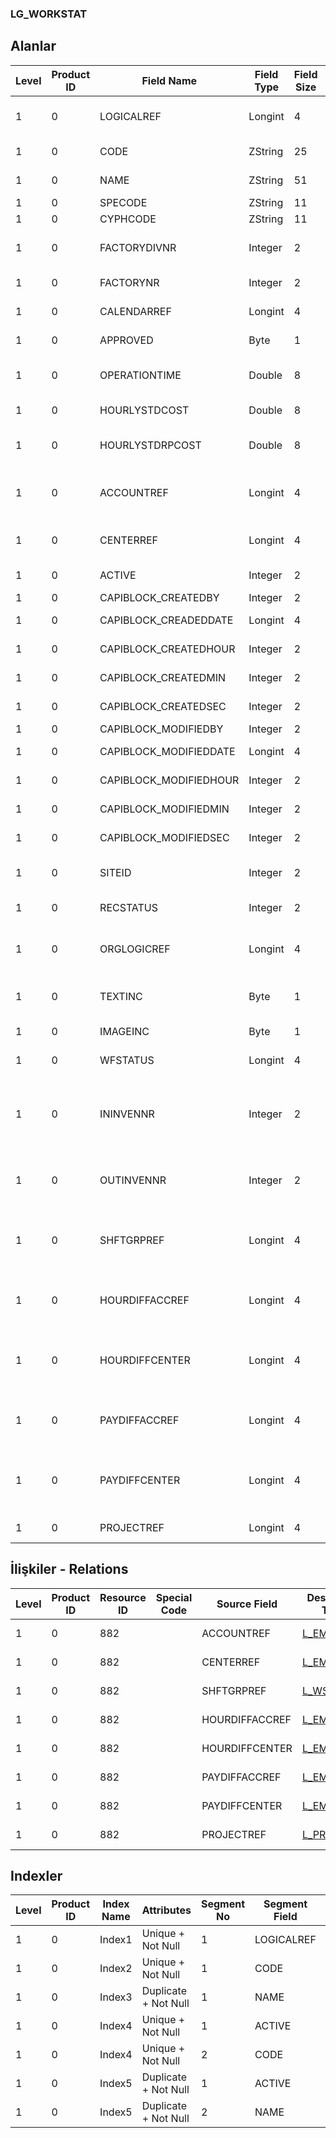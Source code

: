 ### LG_WORKSTAT

## Alanlar

**Level**|**Product ID**|**Field Name**|**Field Type**|**Field Size**|**Field Offset**|**Türkçe Açıklama**|**Expression**
-----|-----|-----|-----|-----|-----|-----|-----
1|0|LOGICALREF|Longint|4|0|İş İstasyonu Log. Ref.|Workstation Logical Reference
1|0|CODE|ZString|25|4|İş İstasyonu Kodu|Workstation Code
1|0|NAME|ZString|51|29|İş İstasyonu Açıklaması|Workstation Description
1|0|SPECODE|ZString|11|80|Özel Kod|Aux. Code
1|0|CYPHCODE|ZString|11|91|Yetki Kodu|Auth. Code
1|0|FACTORYDIVNR|Integer|2|102|Fabrika İşyeri Numarası|Plant Division Number
1|0|FACTORYNR|Integer|2|104|Fabrika Numarası|Plant Number
1|0|CALENDARREF|Longint|4|106|Takvim Referansı|Calendar Reference
1|0|APPROVED|Byte|1|110|Onay Bilgisi|Approval Info
1|0|OPERATIONTIME|Double|8|111|Günlük Çalışma Saati|Daily Work Hour
1|0|HOURLYSTDCOST|Double|8|119|Saatlik Maliyet|Hourly Cost
1|0|HOURLYSTDRPCOST|Double|8|127|Saatlik Maliyet (RD)|Hourly Cost (Reporting Currency)
1|0|ACCOUNTREF|Longint|4|135|Genel Muhasebe Hesabı Ref.|General Ledger Account Reference
1|0|CENTERREF|Longint|4|139|Masraf Merkezi Ref.|Overhead Pool Reference
1|0|ACTIVE|Integer|2|143|Kullanım durumu|Usage Status
1|0|CAPIBLOCK_CREATEDBY|Integer|2|145|Oluşturan|Created By
1|0|CAPIBLOCK_CREADEDDATE|Longint|4|147|Oluşturulma Tarihi|Created Date
1|0|CAPIBLOCK_CREATEDHOUR|Integer|2|151|Oluşturulma Saati|Created Hour
1|0|CAPIBLOCK_CREATEDMIN|Integer|2|153|Oluşturulma Dakikası|Created Minute
1|0|CAPIBLOCK_CREATEDSEC|Integer|2|155|Oluşturulma Saniyesi|Created Second
1|0|CAPIBLOCK_MODIFIEDBY|Integer|2|157|Değiştiren|Modified By
1|0|CAPIBLOCK_MODIFIEDDATE|Longint|4|159|Değiştirilme Tarihi|Modified Date
1|0|CAPIBLOCK_MODIFIEDHOUR|Integer|2|163|Değiştirilme Saati|Modified Hour
1|0|CAPIBLOCK_MODIFIEDMIN|Integer|2|165|Değiştirilme Dakikası|Modified Minute
1|0|CAPIBLOCK_MODIFIEDSEC|Integer|2|167|Değiştirilme Saniyesi|Modified Second
1|0|SITEID|Integer|2|169|Veri Merkezi|Data Processing Site
1|0|RECSTATUS|Integer|2|171|Kayıt Durumu|Record Status
1|0|ORGLOGICREF|Longint|4|173|Orijinal Kayıt Log. Ref.|Original Record Logical Reference
1|0|TEXTINC|Byte|1|177|Ayrıntılı Açıklama İçerir|Contains Detail Description
1|0|IMAGEINC|Byte|1|178|Resim İçeriyor|Contains Image
1|0|WFSTATUS|Longint|4|179|Kullanımda Değil|Not In Use
1|0|ININVENNR|Integer|2|183|Mamül/Yarı Mamül Ambar Numarası|Finished Good/Semi Finished Good Warehouse Number
1|0|OUTINVENNR|Integer|2|185|Hammadde ambar numarası|Raw Material Warehouse Number
1|0|SHFTGRPREF|Longint|4|187|Vardiya Tarafından Kullanılan İş İstasyonu Grubu Ref.|Workstation Group Reference Used By Shift
1|0|HOURDIFFACCREF|Longint|4|191|Zaman farkı muhasebe hesabı ref.|Time Differences GL Account Reference
1|0|HOURDIFFCENTER|Longint|4|195|Zaman farkı masraf merkezi ref.|Time Differences Overhead Pool Reference
1|0|PAYDIFFACCREF|Longint|4|199|Ödeme fark hesabı ref.|Payment Differences Account Reference
1|0|PAYDIFFCENTER|Longint|4|203|Ödeme farkları masraf merkezi ref.|Payment Differences Overhead Pool reference
1|0|PROJECTREF|Longint|4|207|Proje Referansı|PROJECT Reference

## İlişkiler - Relations

**Level**|**Product ID**|**Resource ID**|**Special Code**|**Source Field**|**Destination Table**|**Destination Field**|**Relation Type**|**Extra Condition**
-----|-----|-----|-----|-----|-----|-----|-----|-----
1|0|882||ACCOUNTREF|[L_EMUHACC](../LG_EMUHACC "L_EMUHACC")|LOGICALREF|one-to-one|
1|0|882||CENTERREF|[L_EMCENTER](../LG_EMCENTER "L_EMCENTER")|LOGICALREF|one-to-one|
1|0|882||SHFTGRPREF|[L_WSGRPF](../LG_WSGRPF "L_WSGRPF")|LOGICALREF|one-to-one|
1|0|882||HOURDIFFACCREF|[L_EMUHACC](../LG_EMUHACC "L_EMUHACC")|LOGICALREF|one-to-one|
1|0|882||HOURDIFFCENTER|[L_EMCENTER](../LG_EMCENTER "L_EMCENTER")|LOGICALREF|one-to-one|
1|0|882||PAYDIFFACCREF|[L_EMUHACC](../LG_EMUHACC "L_EMUHACC")|LOGICALREF|one-to-one|
1|0|882||PAYDIFFCENTER|[L_EMCENTER](../LG_EMCENTER "L_EMCENTER")|LOGICALREF|one-to-one|
1|0|882||PROJECTREF|[L_PROJECT](../L_PROJECT "L_PROJECT")|LOGICALREF|one-to-one|

## Indexler

**Level**|**Product ID**|**Index Name**|**Attributes**|**Segment No**|**Segment Field**|**Sense**
-----|-----|-----|-----|-----|-----|-----
1|0|Index1|Unique + Not Null|1|LOGICALREF|Ascending
1|0|Index2|Unique + Not Null|1|CODE|Ascending
1|0|Index3|Duplicate + Not Null|1|NAME|Ascending
1|0|Index4|Unique + Not Null|1|ACTIVE|Ascending
1|0|Index4|Unique + Not Null|2|CODE|Ascending
1|0|Index5|Duplicate + Not Null|1|ACTIVE|Ascending
1|0|Index5|Duplicate + Not Null|2|NAME|Ascending
